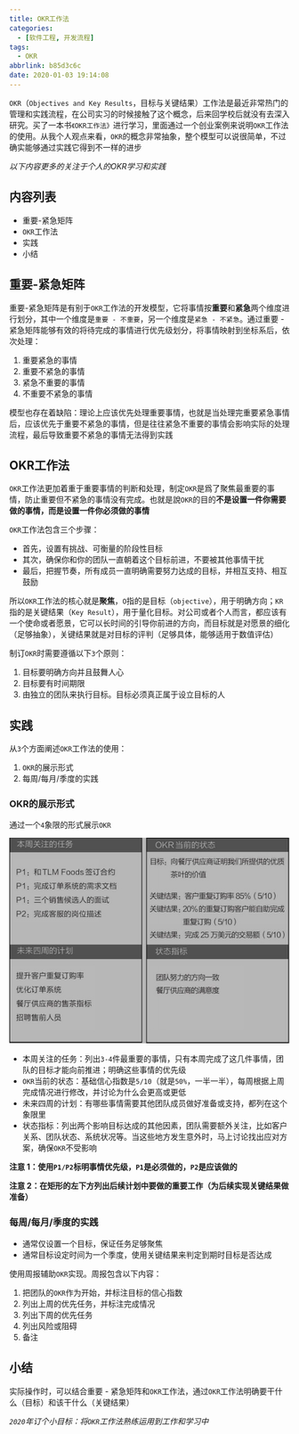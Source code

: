 ```yaml
---
title: OKR工作法
categories:
  - [软件工程, 开发流程]
tags:
  - OKR
abbrlink: b85d3c6c
date: 2020-01-03 19:14:08
---
```


`OKR`（`Objectives and Key Results`，目标与关键结果）工作法是最近非常热门的管理和实践流程，在公司实习的时候接触了这个概念，后来回学校后就没有去深入研究。买了一本书`《OKR工作法》`进行学习，里面通过一个创业案例来说明`OKR`工作法的使用。从我个人观点来看，`OKR`的概念非常抽象，整个模型可以说很简单，不过确实能够通过实践它得到不一样的进步

*以下内容更多的关注于个人的OKR学习和实践*

## 内容列表

* 重要-紧急矩阵
* `OKR`工作法
* 实践
* 小结

## 重要-紧急矩阵

重要-紧急矩阵是有别于`OKR`工作法的开发模型，它将事情按**重要**和**紧急**两个维度进行划分，其中一个维度是`重要 - 不重要`，另一个维度是`紧急 - 不紧急`。通过重要 - 紧急矩阵能够有效的将待完成的事情进行优先级划分，将事情映射到坐标系后，依次处理：

1. 重要紧急的事情
2. 重要不紧急的事情
3. 紧急不重要的事情
4. 不重要不紧急的事情

模型也存在着缺陷：理论上应该优先处理重要事情，也就是当处理完重要紧急事情后，应该优先于重要不紧急的事情，但是往往紧急不重要的事情会影响实际的处理流程，最后导致重要不紧急的事情无法得到实践

## OKR工作法

`OKR`工作法更加着重于重要事情的判断和处理，制定`OKR`是爲了聚焦最重要的事情，防止重要但不紧急的事情没有完成。也就是說`OKR`的目的**不是设置一件你需要做的事情，而是设置一件你必须做的事情**

`OKR`工作法包含三个步骤：

* 首先，设置有挑战、可衡量的阶段性目标
* 其次，确保你和你的团队一直朝着这个目标前进，不要被其他事情干扰
* 最后，把握节奏，所有成员一直明确需要努力达成的目标，并相互支持、相互鼓励

所以`OKR`工作法的核心就是**聚焦**，`O`指的是目标（`objective`），用于明确方向；`KR`指的是关键结果（`Key Result`），用于量化目标。对公司或者个人而言，都应该有一个使命或者愿景，它可以长时间的引导你前进的方向，而目标就是对愿景的细化（足够抽象），关键结果就是对目标的评判（足够具体，能够适用于数值评估）

制订`OKR`时需要遵循以下`3`个原则：

1. 目标要明确方向并且鼓舞人心
2. 目标要有时间期限
3. 由独立的团队来执行目标。目标必须真正属于设立目标的人

## 实践

从`3`个方面阐述`OKR`工作法的使用：

1. `OKR`的展示形式
2. 每周/每月/季度的实践
  
### OKR的展示形式

通过一个`4`象限的形式展示`OKR`

![](/imgs/okr/OKR.png)

* 本周关注的任务：列出`3-4`件最重要的事情，只有本周完成了这几件事情，团队的目标才能向前推进；明确这些事情的优先级
* `OKR`当前的状态：基础信心指数是`5/10`（就是`50%`，一半一半），每周根据上周完成情况进行修改，并讨论为什么会更高或更低
* 未来四周的计划：有哪些事情需要其他团队成员做好准备或支持，都列在这个象限里
* 状态指标：列出两个影响目标达成的其他因素，团队需要额外关注，比如客户关系、团队状态、系统状况等。当这些地方发生意外时，马上讨论找出应对方案，确保`OKR`不受影响

**注意 1：使用`P1/P2`标明事情优先级，`P1`是必须做的，`P2`是应该做的**

**注意 2：在矩形的左下方列出后续计划中要做的重要工作（为后续实现关键结果做准备）**

### 每周/每月/季度的实践

* 通常仅设置一个目标，保证任务足够聚焦
* 通常目标设定时间为一个季度，使用关键结果来判定到期时目标是否达成

使用周报辅助`OKR`实现。周报包含以下内容：

1. 把团队的`OKR`作为开始，并标注目标的信心指数
2. 列出上周的优先任务，并标注完成情况
3. 列出下周的优先任务
4. 列出风险或阻碍
5. 备注

## 小结

实际操作时，可以结合重要 - 紧急矩阵和`OKR`工作法，通过`OKR`工作法明确要干什么（目标）和该干什么（关键结果）

*`2020`年订个小目标：将`OKR`工作法熟练运用到工作和学习中*